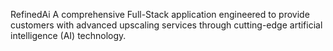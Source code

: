 RefinedAi
A comprehensive Full-Stack application engineered to provide customers with advanced upscaling services through cutting-edge artificial intelligence (AI) technology.
